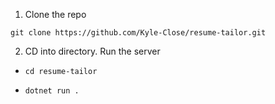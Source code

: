1. Clone the repo

``git clone https://github.com/Kyle-Close/resume-tailor.git``

2. CD into directory. Run the server

- ``cd resume-tailor``

- ``dotnet run .``
